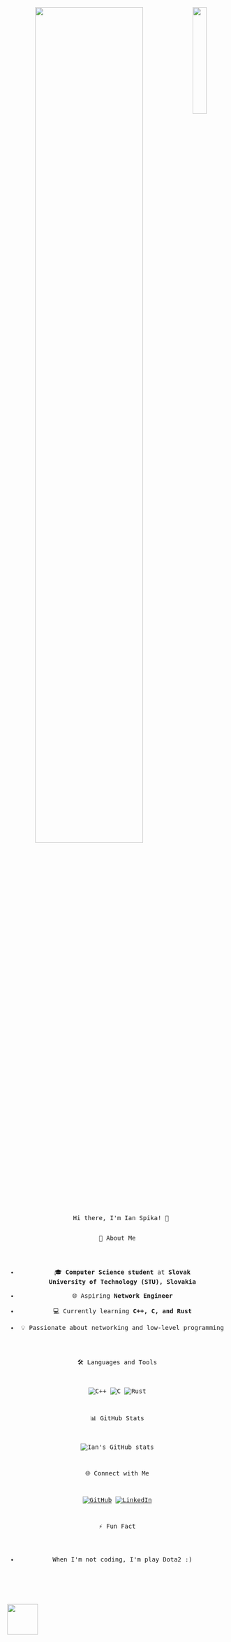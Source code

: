 <div align="center">
<img src="https://github.com/innng/innng/assets/26755058/5e0ce0fb-c544-4f8c-a307-5849165746d0" width="25%" align="right" />
<img src="https://readme-typing-svg.demolab.com?font=Inconsolata&weight=500&size=50&duration=4000&pause=300&color=A7A459&center=true&vCenter=true&multiline=true&repeat=false&random=false&width=1300&height=140&lines=Hello+hello;I'm+Spich%2C+a+tech+goblin+and+magical+Cheese+King+%E2%9C%A9" width="70%" />
<br><br>
<pre>
  Hi there, I'm Ian Spika! 👋

 🚀 About Me

- 🎓 **Computer Science student** at **Slovak University of Technology (STU), Slovakia**
- 🌐 Aspiring **Network Engineer**
- 💻 Currently learning **C++, C, and Rust**
- 💡 Passionate about networking and low-level programming

🛠️ Languages and Tools

![C++](https://img.shields.io/badge/C%2B%2B-00599C?style=for-the-badge&logo=c%2B%2B&logoColor=white)
![C](https://img.shields.io/badge/C-A8B9CC?style=for-the-badge&logo=c&logoColor=white)
![Rust](https://img.shields.io/badge/Rust-000000?style=for-the-badge&logo=rust&logoColor=white)

📊 GitHub Stats

![Ian's GitHub stats](https://github-readme-stats.vercel.app/api?username=spikovich&show_icons=true&theme=radical)

🌐 Connect with Me

[![GitHub](https://img.shields.io/badge/GitHub-100000?style=for-the-badge&logo=github&logoColor=white)](https://github.com/spikovich)
[![LinkedIn](https://img.shields.io/badge/LinkedIn-0A66C2?style=for-the-badge&logo=linkedin&logoColor=white)](https://www.linkedin.com/in/ian-spika-/)

⚡ Fun Fact

- When I'm not coding, I'm play Dota2 :)
</pre>
<br><br>
</div>
<img src="https://raw.githubusercontent.com/innng/innng/master/assets/kyubey.gif" height="70" />
<br><br><br>
